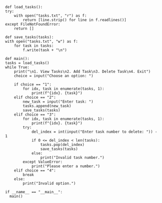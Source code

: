    def load_tasks():
    try:
        with open("tasks.txt", "r") as f:
            return [line.strip() for line in f.readlines()]
    except FileNotFoundError:
        return []

    def save_tasks(tasks):
    with open("tasks.txt", "w") as f:
        for task in tasks:
            f.write(task + "\n")

    def main():
    tasks = load_tasks()
    while True:
        print("\n1. View Tasks\n2. Add Task\n3. Delete Task\n4. Exit")
        choice = input("Choose an option: ")

        if choice == "1":
            for idx, task in enumerate(tasks, 1):
                print(f"{idx}. {task}")
        elif choice == "2":
            new_task = input("Enter task: ")
            tasks.append(new_task)
            save_tasks(tasks)
        elif choice == "3":
            for idx, task in enumerate(tasks, 1):
                print(f"{idx}. {task}")
            try:
                del_index = int(input("Enter task number to delete: ")) - 1
                if 0 <= del_index < len(tasks):
                    tasks.pop(del_index)
                    save_tasks(tasks)
                else:
                    print("Invalid task number.")
            except ValueError:
                print("Please enter a number.")
        elif choice == "4":
            break
        else:
            print("Invalid option.")

    if __name__ == "__main__":
      main()
